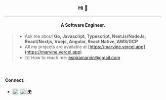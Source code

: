<h3 align="center">
  Hi 👋 
</h3>
<hr>
<h4 align="center">
   A Software Engineer.
</h4>

>* Ask me about **Go, Javascript, Typescript, NestJs/NodeJs, React/Nextjs, Vuejs, Angular, React Native, AWS/GCP**
>* All my projects are available at [https://marvine.vercel.app](https://marvine.vercel.app) 
>* ✉️ How to reach me: [espiramarvin@gmail.com](espiramarvin@gmail.com) 

<br>

#### Connect:
 
* <a href="https://www.linkedin.com/in/marvin-espira-192348153//"><img align="left" src="https://raw.githubusercontent.com/yushi1007/yushi1007/main/images/linkedin.svg" alt="Yu Shi | LinkedIn" width="21px"/></a>  <a href="https://x.com/marvinespirah"><img align="left" src="https://github.com/shikhar1020jais1/Git-Social/blob/master/Icons/Twitter.png" alt="Yu Shi | Twitter" width="21px"/></a>  <a href="https://marvine.vercel.app/">🌍️</a>
 

